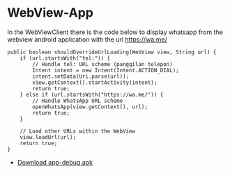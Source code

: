# WebView-App
In the WebViewClient there is the code below to display whatsapp from the webview android application with the url https://wa.me/

    public boolean shouldOverrideUrlLoading(WebView view, String url) {
        if (url.startsWith("tel:")) {
            // Handle tel: URL scheme (panggilan telepon)
            Intent intent = new Intent(Intent.ACTION_DIAL);
            intent.setData(Uri.parse(url));
            view.getContext().startActivity(intent);
            return true;
        } else if (url.startsWith("https://wa.me/")) {
            // Handle WhatsApp URL scheme
            openWhatsApp(view.getContext(), url);
            return true;
        }

        // Load other URLs within the WebView
        view.loadUrl(url);
        return true;
    }

- [Download app-debug.apk](https://github.com/aldysetiaa/WebView-App/blob/main/app-debug.apk)
